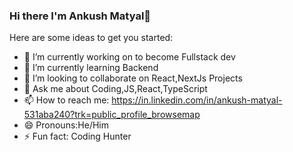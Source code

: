 ### Hi there I'm Ankush Matyal👋

Here are some ideas to get you started:

- 🔭 I’m currently working on to become Fullstack dev
- 🌱 I’m currently learning Backend
- 👯 I’m looking to collaborate on React,NextJs Projects
- 💬 Ask me about Coding,JS,React,TypeScript
- 📫 How to reach me: https://in.linkedin.com/in/ankush-matyal-531aba240?trk=public_profile_browsemap
- 😄 Pronouns:He/Him
- ⚡ Fun fact: Coding Hunter
